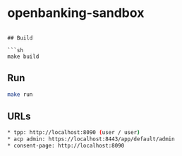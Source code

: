 # openbanking-sandbox

```

## Build

```sh
make build
```

## Run

``` sh
make run
```

## URLs

``` sh
* tpp: http://localhost:8090 (user / user)
* acp admin: https://localhost:8443/app/default/admin
* consent-page: http://localhost:8090
```
